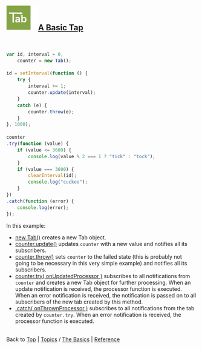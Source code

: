 <a name="top" ></a>

<a name="topic-a-basic-tab" ></a>

<img src="../img/tab-logo64.png" alt="Tab logo" align="left" style="float:left;" /><img src="../img/1x1.png" align="left" style="float:left;" height="64" width="20" /><img src="./img/1x1.png" height="0" width="20" />

## [A Basic Tap][topic-a-basic-tab]
<br />

~~~~javascript
var id, interval = 0,
    counter = new Tab();

id = setInterval(function () {
    try {
        interval += 1;
        counter.update(interval);
    }
    catch (e) {
        counter.throw(e);
    }  
}, 1000);

counter
.try(function (value) {
    if (value <= 3600) {
        console.log(value % 2 === 1 ? "tick" : "tock"); 
    }
    if (value === 3600) {
        clearInterval(id);
        console.log("cuckoo");
    }
})
.catch(function (error) {
    console.log(error);
});
~~~~

In this example:

* [new Tab()][ref-new-tab] creates a new Tab object.
* [counter.update()][ref-tab.prototype.update] updates `counter` with a new value and notifies all its subscribers. 
* [counter.throw()][ref-tab.prototype.throw] sets `counter` to the failed state (this is probably not going to be necessary in this very simple example) and notifies all its subscribers.
* [counter.try( onUpdatedProcessor )][ref-tab.prototype.try] subscribes to all notifications from `counter` and creates a new Tab object for further processing.  When an update notification is received, the processor function is executed.  When an error notification is received, the notification is passed on to all subscribers of the new tab created by this method.   
* [.catch( onThrownProcessor )][ref-tab.prototype.catch] subscribes to all notifications from the tab created by `counter.try`.  When an error notification is received, the processor function is executed.



<br /> Back to [Top] | [Topics] / [The Basics][cat-the-basics] | [Reference] <br />





[top]: #top "back to the top of this page"
[topics]: /doc/topics.md#topics "back to the 'Topics' section"
[reference]: /doc/reference.md#reference "back to the 'Reference' section"

[cat-the-basics]: /doc/topics.md#cat-the-basics "more topics under 'The Basics'"
[topic-a-basic-tab]: #topic-a-basic-tab "Topics / The Basics / A Basic Tab - creating and using a basic Tab object."

[ref-new-tab]: tbd "!!! coming soon !!!"
[ref-tab.prototype.catch]: tbd "!!! coming soon !!!"
[ref-tab.prototype.throw]: tbd "!!! coming soon !!!"
[ref-tab.prototype.try]: tbd "!!! coming soon !!!"
[ref-tab.prototype.update]: tbd "!!! coming soon !!!"

[top]: #top "back to the top of this page"